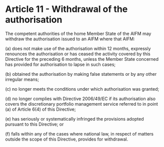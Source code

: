# Article 11 - Withdrawal of the authorisation


The competent authorities of the home Member State of the AIFM may withdraw the authorisation issued to an AIFM where that AIFM:

(a) does not make use of the authorisation within 12 months, expressly renounces the authorisation or has ceased the activity covered by this Directive for the preceding 6 months, unless the Member State concerned has provided for authorisation to lapse in such cases;

(b) obtained the authorisation by making false statements or by any other irregular means;

(c) no longer meets the conditions under which authorisation was granted;

(d) no longer complies with Directive 2006/49/EC if its authorisation also covers the discretionary portfolio management service referred to in point (a) of Article 6(4) of this Directive;

(e) has seriously or systematically infringed the provisions adopted pursuant to this Directive; or

(f) falls within any of the cases where national law, in respect of matters outside the scope of this Directive, provides for withdrawal.
